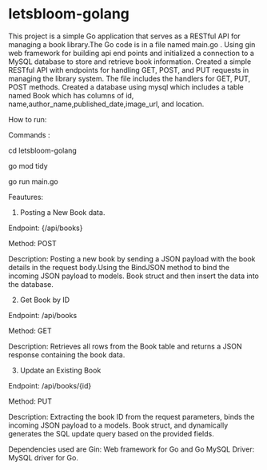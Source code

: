 # letsbloom-golang
This project is a simple Go application that serves as a RESTful API for managing a book library.The Go code is in a file named main.go .
Using gin web framework for building api end points and initialized a connection to a MySQL database to store and retrieve book information.
Created a simple RESTful API with endpoints for handling GET, POST, and PUT requests in managing the library system. 
The file includes the handlers for GET, PUT, POST methods.
Created a database using mysql which includes a table named Book which has columns of id, name,author_name,published_date,image_url, and location.

How to run:

Commands : 

cd letsbloom-golang

go mod tidy

go run main.go

Feautures:

1) Posting a New Book data.
   
Endpoint: {/api/books}

Method: POST

Description: Posting a new book by sending a JSON payload with the book details in the request body.Using the BindJSON method to bind the incoming JSON payload to models. Book struct and then insert the data into the database.

2) Get Book by ID

Endpoint: /api/books

Method: GET

Description: Retrieves all rows from the Book table and returns a JSON response containing the book data.

3) Update an Existing Book

Endpoint: /api/books/{id}

Method: PUT

Description: Extracting the book ID from the request parameters, binds the incoming JSON payload to a models. Book struct, and dynamically generates the SQL update query based on the provided fields.


Dependencies used are
Gin: Web framework for Go and 
Go MySQL Driver: MySQL driver for Go.
